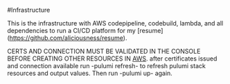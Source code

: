 #Infrastructure

This is the infrastructure with AWS codepipeline, codebuild, lambda, and all dependencies to run a CI/CD platform for my [resume] (https://github.com/aliciousness/resume).

CERTS AND CONNECTION MUST BE VALIDATED IN THE CONSOLE BEFORE CREATING OTHER RESOURCES IN [AWS](https://aws.amazon.com/).
after certificates issued and connection available run -pulumi refresh- to refresh pulumi stack resources and output values. Then run -pulumi up- again.

